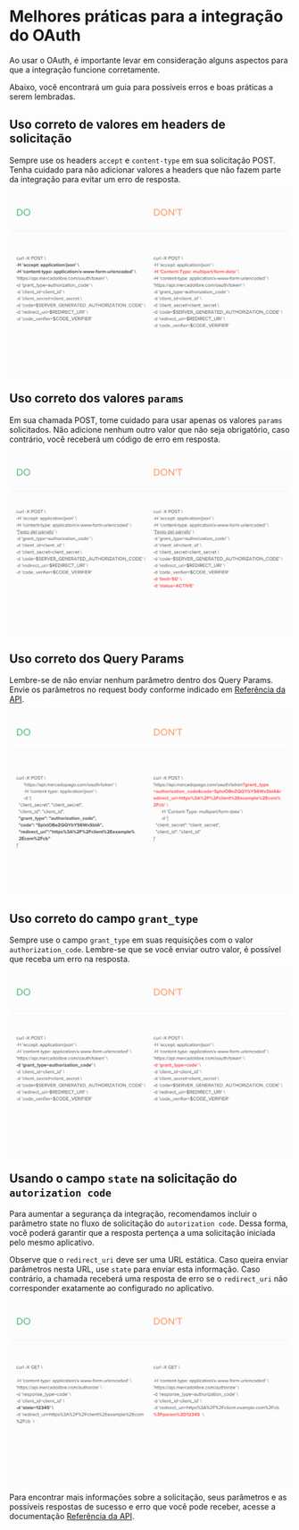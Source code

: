 # Melhores práticas para a integração do OAuth

Ao usar o OAuth, é importante levar em consideração alguns aspectos para que a integração funcione corretamente.

Abaixo, você encontrará um guia para possíveis erros e boas práticas a serem lembradas.

## Uso correto de valores em headers de solicitação

Sempre use os headers `accept` e `content-type` em sua solicitação POST. Tenha cuidado para não adicionar valores a headers que não fazem parte da integração para evitar um erro de resposta.

![oauth_header](/images/oauth/oauth_header.png)

## Uso correto dos valores `params`

Em sua chamada POST, tome cuidado para usar apenas os valores `params` solicitados. Não adicione nenhum outro valor que não seja obrigatório, caso contrário, você receberá um código de erro em resposta.

![oauth_params](/images/oauth/oauth-1.png)


## Uso correto dos Query Params

Lembre-se de não enviar nenhum parâmetro dentro dos Query Params. Envie os parâmetros no request body conforme indicado em [Referência da API](/developers/pt/reference/oauth/_oauth_token/post).

![oauth_queryparams](/images/oauth/oauth_queryparams_v2.png)

## Uso correto do campo `grant_type`

Sempre use o campo `grant_type` em suas requisições com o valor `authorization_code`. Lembre-se que se você enviar outro valor, é possível que receba um erro na resposta.

![oauth_grant_type](/images/oauth/oauth_granttype_v2.png)

## Usando o campo `state` na solicitação do `autorization code`

Para aumentar a segurança da integração, recomendamos incluir o parâmetro state no fluxo de solicitação do `autorization code`. Dessa forma, você poderá garantir que a resposta pertença a uma solicitação iniciada pelo mesmo aplicativo.

Observe que o `redirect_uri` deve ser uma URL estática. Caso queira enviar parâmetros nesta URL, use `state` para enviar esta informação. Caso contrário, a chamada receberá uma resposta de erro se o `redirect_uri` não corresponder exatamente ao configurado no aplicativo.

![oauth_state](/images/oauth/oauth_state_v4.png)

Para encontrar mais informações sobre a solicitação, seus parâmetros e as possíveis respostas de sucesso e erro que você pode receber, acesse a documentação [Referência da API](/developers/pt/reference/oauth/_oauth_token/post).